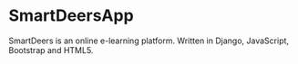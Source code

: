 # SmartDeersApp
SmartDeers is an online e-learning platform.
Written in Django, JavaScript, Bootstrap and HTML5.


